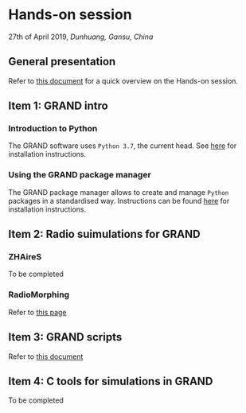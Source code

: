 # Hands-on session
27th of April 2019, _Dunhuang, Gansu, China_

## General presentation
Refer to [this document](Presentation.pdf) for a quick overview on the Hands-on session.

## Item 1: GRAND intro

### Introduction to Python

The GRAND software uses `Python 3.7`, the current head. See
[here](intro/python37/installation.md) for installation instructions.

### Using the GRAND package manager

The GRAND package manager allows to create and manage `Python` packages in a
standardised way. Instructions can be found
[here](intro/python37/grand-pkg.md) for installation instructions.

## Item 2: Radio suimulations for GRAND

### ZHAireS
To be completed

### RadioMorphing
Refer to [this page](https://github.com/grand-mother/radiomorphing)

## Item 3: GRAND scripts
Refer to [this document](https://github.com/grand-mother/hands_on/blob/master/Presentation.pdf)
 
## Item 4: C tools for simulations in GRAND
To be completed
